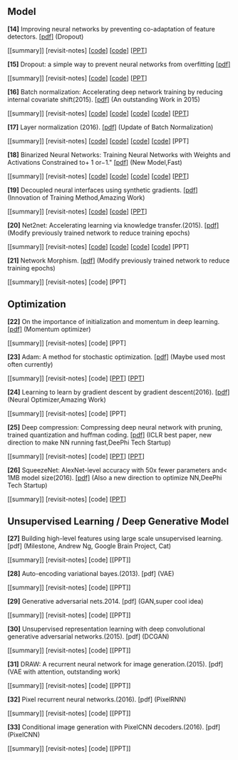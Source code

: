 
**Model**
------------------------------
**[14]** Improving neural networks by preventing co-adaptation of feature detectors. [[pdf]](https://arxiv.org/pdf/1207.0580.pdf) (Dropout)

[[summary]]  [revisit-notes] [[code](https://github.com/mdenil/dropout)] [[code](https://github.com/dnouri/cuda-convnet)] [[PPT](http://www.ke.tu-darmstadt.de/lehre/archiv/ws-13-14/seminarML/slides/folien13_Laux.pdf)]

**[15]** Dropout: a simple way to prevent neural networks from overfitting [[pdf]](http://www.jmlr.org/papers/volume15/srivastava14a.old/source/srivastava14a.pdf)

[[summary]]  [revisit-notes] [[code](https://github.com/yaringal/ConcreteDropout)] [[code](https://github.com/Philip-Bachman/NN-Dropout)] [[PPT](https://github.com/gopala-kr/summary/blob/master/summaries/Week-2/Lecture_04_Supervised_Pretraining.pptx)]

**[16]** Batch normalization: Accelerating deep network training by reducing internal covariate shift(2015). [[pdf]](http://arxiv.org/pdf/1502.03167) (An outstanding Work in 2015)

[[summary]]  [revisit-notes] [[code](https://github.com/ChenglongChen/batch_normalization)] [[code](https://github.com/shuuki4/Batch-Normalization)] [[code](https://github.com/hwalsuklee/tensorflow-mnist-MLP-batch_normalization-weight_initializers)] [[code](https://github.com/ChenglongChen/batch_normalization)] [[PPT](http://people.ee.duke.edu/~lcarin/Zhao12.17.2015.pdf)]

**[17]** Layer normalization (2016). [[pdf]](https://arxiv.org/pdf/1607.06450.pdf?utm_source=sciontist.com&utm_medium=refer&utm_campaign=promote) (Update of Batch Normalization)

[[summary]]  [revisit-notes] [[code](https://github.com/ryankiros/layer-norm)] [[code](https://github.com/carlthome/tensorflow-convlstm-cell)]  [[code](https://github.com/pbhatia243/tf-layer-norm)] [[code](https://github.com/MycChiu/fast-LayerNorm-TF)] [PPT]

**[18]** Binarized Neural Networks: Training Neural Networks with Weights and Activations Constrained to+ 1 or−1." [[pdf]](https://pdfs.semanticscholar.org/f832/b16cb367802609d91d400085eb87d630212a.pdf) (New Model,Fast)

[[summary]]  [revisit-notes] [[code](https://github.com/codekansas/tinier-nn)] [[code](https://github.com/MatthieuCourbariaux/BinaryNet)] [[code](https://github.com/TianweiXing/BNN)] [[code](https://github.com/cornell-zhang/bnn-fpga)] [[PPT](http://web.eng.tau.ac.il/deep_learn/wp-content/uploads/2017/03/Binary-Deep-Learning.pdf)]

**[19]** Decoupled neural interfaces using synthetic gradients. [[pdf]](https://arxiv.org/pdf/1608.05343) (Innovation of Training Method,Amazing Work)

[[summary]]  [revisit-notes] [[code](https://github.com/andrewliao11/dni.pytorch)] [[code](https://github.com/vyraun/DNI-tensorflow)] [[PPT](https://www.slideshare.net/Eniod/019-20160907-decoupled-neural-interfaces-using-synthetic-gradients)]

**[20]** Net2net: Accelerating learning via knowledge transfer.(2015). [[pdf]](https://arxiv.org/abs/1511.05641) (Modify previously trained network to reduce training epochs)

[[summary]]  [revisit-notes] [[code](https://github.com/soumith/net2net.torch)] [[code](https://github.com/DanielSlater/Net2Net)] [[code](https://github.com/paengs/Net2Net)] [[code](https://github.com/erogol/Net2Net)] [PPT]

**[21]** Network Morphism. [[pdf]](https://arxiv.org/abs/1603.01670) (Modify previously trained network to reduce training epochs)

[[summary]]  [revisit-notes] [code] [PPT]


**Optimization**
---------------------------------------
**[22]** On the importance of initialization and momentum in deep learning. [[pdf]](http://www.jmlr.org/proceedings/papers/v28/sutskever13.pdf) (Momentum optimizer)

[[summary]]  [revisit-notes] [code] [PPT] 

**[23]** Adam: A method for stochastic optimization. [[pdf]](http://arxiv.org/pdf/1412.6980) (Maybe used most often currently)

[[summary]]  [revisit-notes] [code] [[PPT](https://moodle2.cs.huji.ac.il/nu15/pluginfile.php/316969/mod_resource/content/1/adam_pres.pdf)] [[PPT](https://github.com/gopala-kr/summary/blob/master/summaries/Week-2/Adam_slides.pdf)]

**[24]** Learning to learn by gradient descent by gradient descent(2016). [[pdf]](https://arxiv.org/pdf/1606.04474) (Neural Optimizer,Amazing Work)

[[summary]]  [revisit-notes] [code] [PPT]

**[25]** Deep compression: Compressing deep neural network with pruning, trained quantization and huffman coding. [[pdf]](https://pdfs.semanticscholar.org/5b6c/9dda1d88095fa4aac1507348e498a1f2e863.pdf) (ICLR best paper, new direction to make NN running fast,DeePhi Tech Startup)

[[summary]]  [revisit-notes] [code] [[PPT](http://on-demand.gputechconf.com/gtc/2016/presentation/s6561-song-han-deep-compression.pdf)] [[PPT](https://web.stanford.edu/class/ee380/Abstracts/160106-slides.pdf)]

**[26]** SqueezeNet: AlexNet-level accuracy with 50x fewer parameters and< 1MB model size(2016). [[pdf]](http://arxiv.org/pdf/1602.07360) (Also a new direction to optimize NN,DeePhi Tech Startup)

[[summary]]  [revisit-notes] [code] [[PPT](http://statsmaths.github.io/stat665/lectures/lec19/lecture19.pdf)]


**Unsupervised Learning / Deep Generative Model**
------------------------------
**[27]** Building high-level features using large scale unsupervised learning. [pdf] (Milestone, Andrew Ng, Google Brain Project, Cat) 

[[summary]]  [revisit-notes] [code] [[PPT]]

**[28]** Auto-encoding variational bayes.(2013). [pdf] (VAE)

[[summary]]  [revisit-notes] [code] [[PPT]]

**[29]** Generative adversarial nets.2014. [pdf] (GAN,super cool idea)

[[summary]]  [revisit-notes] [code] [[PPT]]

**[30]** Unsupervised representation learning with deep convolutional generative adversarial networks.(2015). [pdf] (DCGAN)

[[summary]]  [revisit-notes] [code] [[PPT]]

**[31]** DRAW: A recurrent neural network for image generation.(2015). [pdf] (VAE with attention, outstanding work)

[[summary]]  [revisit-notes] [code] [[PPT]]

**[32]** Pixel recurrent neural networks.(2016). [pdf] (PixelRNN)

[[summary]]  [revisit-notes] [code] [[PPT]]

**[33]** Conditional image generation with PixelCNN decoders.(2016). [pdf] (PixelCNN)

[[summary]]  [revisit-notes] [code] [[PPT]]

